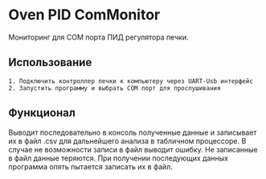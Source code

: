 # Oven PID ComMonitor

Мониторинг для COM порта ПИД регулятора печки.

## Использование
```console
1. Подключить контроллер печки к компьютеру через UART-Usb интерфейс
2. Запустить программу и выбрать COM порт для прослушивания
```


## Функционал
Выводит последовательно в консоль полученные данные и записывает их в файл .csv для дальнейшего анализа в табличном процессоре.
В случае не возможности записи в файл выводит ошибку. Не записанные в файл данные теряются.
При получении последующих данных программа опять пытается записать их в файл. 